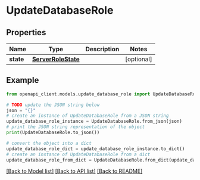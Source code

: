 # UpdateDatabaseRole


## Properties

Name | Type | Description | Notes
------------ | ------------- | ------------- | -------------
**state** | [**ServerRoleState**](ServerRoleState.md) |  | [optional] 

## Example

```python
from openapi_client.models.update_database_role import UpdateDatabaseRole

# TODO update the JSON string below
json = "{}"
# create an instance of UpdateDatabaseRole from a JSON string
update_database_role_instance = UpdateDatabaseRole.from_json(json)
# print the JSON string representation of the object
print(UpdateDatabaseRole.to_json())

# convert the object into a dict
update_database_role_dict = update_database_role_instance.to_dict()
# create an instance of UpdateDatabaseRole from a dict
update_database_role_from_dict = UpdateDatabaseRole.from_dict(update_database_role_dict)
```
[[Back to Model list]](../README.md#documentation-for-models) [[Back to API list]](../README.md#documentation-for-api-endpoints) [[Back to README]](../README.md)


